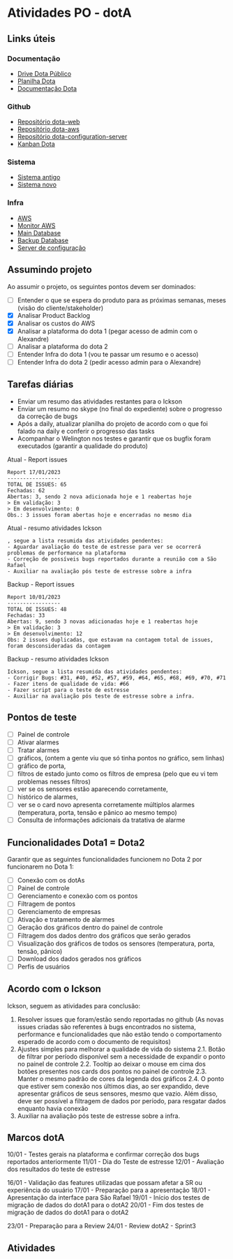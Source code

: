 # Atividades PO - dotA

## Links úteis

### Documentação

- [Drive Dota Público](https://drive.google.com/drive/folders/1El3wD3XIZfDskHNhqsmA-em18fU2ERw-)
- [Planilha Dota](https://docs.google.com/spreadsheets/d/1vYYiKfqUQ9IWmB7hvXE9hFXUomil17JVDZPd0AwVaeI/edit#gid=1690275737)
- [Documentação Dota](https://docs.google.com/document/d/1Nxw7SmU_juwZ-bb-b6BexMMARycb0FtNFS4UaKzPIWA/edit#heading=h.rhj9rwtufcy)

### Github

- [Repositório dota-web](https://github.com/lab-de-sistema-integraveis-tecnologico/dota-web)
- [Repositório dota-aws](https://github.com/lab-de-sistema-integraveis-tecnologico/dota-aws)
- [Repositório dota-configuration-server](https://github.com/lab-de-sistema-integraveis-tecnologico/dota-configuration-server)
- [Kanban Dota](https://github.com/orgs/lab-de-sistema-integraveis-tecnologico/projects/7)

### Sistema

- [Sistema antigo](https://sr.dota-iot.com.br/)
- [Sistema novo](https://dota-mobile.lsitec.org.br/)

### Infra

- [AWS](https://sa-east-1.console.aws.amazon.com/console/home?region=sa-east-1#)
- [Monitor AWS](https://sa-east-1.console.aws.amazon.com/cloudwatch/home?region=sa-east-1#dashboards:name=Monitora_Server_EC2)
- [Main Database](http://dota-mysql.mobile.lsitec.intranet/phpmyadmin/index.php)
- [Backup Database](https://dotabkp-mysql.mobile.lsitec.intranet/phpmyadmin/index.php)
- [Server de configuração](http://10.0.160.47:18083/#/login?to=/dashboard/overview)

## Assumindo projeto

Ao assumir o projeto, os seguintes pontos devem ser dominados:

- [ ] Entender o que se espera do produto para as próximas semanas, meses (visão do cliente/stakeholder)
- [x] Analisar Product Backlog
- [x] Analisar os custos do AWS
- [x] Analisar a plataforma do dota 1 (pegar acesso de admin com o Alexandre)
- [ ] Analisar a plataforma do dota 2
- [ ] Entender Infra do dota 1 (vou te passar um resumo e o acesso)
- [ ] Entender Infra do dota 2 (pedir acesso admin para o Alexandre)

## Tarefas diárias

- Enviar um resumo das atividades restantes para o Ickson
- Enviar um resumo no skype (no final do expediente) sobre o progresso da correção de bugs
- Após a daily, atualizar planilha do projeto de acordo com o que foi falado na daily e conferir o progresso das tasks
- Acompanhar o Welington nos testes e garantir que os bugfix foram executados (garantir a qualidade do produto)

Atual - Report issues

```
Report 17/01/2023
-----------------
TOTAL DE ISSUES: 65
Fechadas: 62
Abertas: 3, sendo 2 nova adicionada hoje e 1 reabertas hoje
> Em validação: 3
> Em desenvolvimento: 0
Obs.: 3 issues foram abertas hoje e encerradas no mesmo dia
```

Atual - resumo atividades Ickson

```
, segue a lista resumida das atividades pendentes:
- Aguardar avaliação do teste de estresse para ver se ocorrerá problemas de performance na plataforma
- Correção de possíveis bugs reportados durante a reunião com a São Rafael
- Auxiliar na avaliação pós teste de estresse sobre a infra
```

Backup - Report issues

```
Report 10/01/2023
-----------------
TOTAL DE ISSUES: 48
Fechadas: 33
Abertas: 9, sendo 3 novas adicionadas hoje e 1 reabertas hoje
> Em validação: 3
> Em desenvolvimento: 12
Obs: 2 issues duplicadas, que estavam na contagem total de issues, foram desconsideradas da contagem
```

Backup - resumo atividades Ickson

```
Ickson, segue a lista resumida das atividades pendentes:
- Corrigir Bugs: #31, #40, #52, #57, #59, #64, #65, #68, #69, #70, #71
- Fazer itens de qualidade de vida: #66
- Fazer script para o teste de estresse
- Auxiliar na avaliação pós teste de estresse sobre a infra.
```



## Pontos de teste

- [ ] Painel de controle
- [ ] Ativar alarmes
- [ ] Tratar alarmes
- [ ] gráficos, (ontem a gente viu que só tinha pontos no gráfico, sem linhas)
- [ ] gráfico de porta,
- [ ] filtros de estado junto como os filtros de empresa (pelo que eu vi tem problemas nesses filtros)
- [ ] ver se os sensores estão aparecendo corretamente,
- [ ] histórico de alarmes,
- [ ] ver se o card novo apresenta corretamente múltiplos alarmes (temperatura, porta, tensão e pânico ao mesmo tempo)
- [ ] Consulta de informações adicionais da tratativa de alarme

## Funcionalidades Dota1 = Dota2

Garantir que as seguintes funcionalidades funcionem no Dota 2 por funcionarem no Dota 1:

- [ ] Conexão com os dotAs
- [ ] Painel de controle
- [ ] Gerenciamento e conexão com os pontos
- [ ] Filtragem de pontos
- [ ] Gerenciamento de empresas
- [ ] Ativação e tratamento de alarmes
- [ ] Geração dos gráficos dentro do painel de controle
- [ ] Filtragem dos dados dentro dos gráficos que serão gerados
- [ ] Visualização dos gráficos de todos os sensores (temperatura, porta, tensão, pânico)
- [ ] Download dos dados gerados nos gráficos
- [ ] Perfis de usuários

## Acordo com o Ickson

Ickson, seguem as atividades para conclusão:
1. Resolver issues que foram/estão sendo reportadas no github (As novas issues criadas são referentes à bugs encontrados no sistema, performance e funcionalidades que não estão tendo o comportamento esperado de acordo com o documento de requisitos)
2. Ajustes simples para melhorar a qualidade de vida do sistema
	2.1. Botão de filtrar por período disponível sem a necessidade de expandir o ponto no painel de controle
	2.2. Tooltip ao deixar o mouse em cima dos botões presentes nos cards dos pontos no painel de controle
	2.3. Manter o mesmo padrão de cores da legenda dos gráficos
	2.4. O ponto que estiver sem conexão nos últimos dias, ao ser expandido, deve apresentar gráficos de seus sensores, mesmo que vazio. Além disso, deve ser possível a filtragem de dados por período, para resgatar dados enquanto havia conexão
3. Auxiliar na avaliação pós teste de estresse sobre a infra.

## Marcos dotA

10/01 - Testes gerais na plataforma e confirmar correção dos bugs reportados anteriormente
11/01 - Dia do Teste de estresse
12/01 - Avaliação dos resultados do teste de estresse

16/01 - Validação das features utilizadas que possam afetar a SR ou experiência do usuário
17/01 - Preparação para a apresentação
18/01 - Apresentação da interface para São Rafael
19/01 - Início dos testes de migração de dados do dotA1 para o dotA2
20/01 - Fim dos testes de migração de dados do dotA1 para o dotA2

23/01 - Preparação para a Review
24/01 - Review dotA2 - Sprint3

## Atividades


<!--stackedit_data:
eyJoaXN0b3J5IjpbMTUzNTAxMTQ2LDEwOTIwNTU1OTYsMTkzMj
c3NTY4OCwtMjg2MzgxNDMyLDQyMzg1Mjc4LDEzODkxMDcyNTIs
MTc1OTc4OTg3OCwtMTI4ODQ3NTI1Myw4ODc1MjYxODgsLTQ3Nz
M3NDE2MCwtNDE0NTk1NTA4LDE4MzU5ODk3OTksLTE4MzM1Njc1
NTMsLTIwODU2MzgyOTgsLTEyOTUwMjgyOTcsMTE2MzExNzYwNS
wxOTc5MDk0MDAwLDE4MDg3MjE0MjQsLTEyODEyMzA4NzQsMTcx
NzQyMDIxXX0=
-->